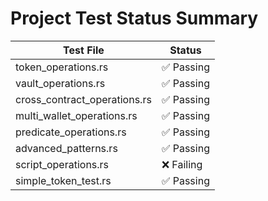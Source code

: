 # Project Test Status Summary

| Test File                   | Status   |
|----------------------------|----------|
| token_operations.rs         | ✅ Passing |
| vault_operations.rs         | ✅ Passing |
| cross_contract_operations.rs| ✅ Passing |
| multi_wallet_operations.rs  | ✅ Passing |
| predicate_operations.rs     | ✅ Passing |
| advanced_patterns.rs        | ✅ Passing |
| script_operations.rs        | ❌ Failing |
| simple_token_test.rs        | ✅ Passing | 